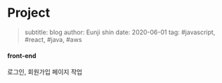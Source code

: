 # Project

> subtitle: blog
> author: Eunji shin
> date: 2020-06-01
> tag: #javascript, #react, #java, #aws

#### front-end

로그인, 회원가입 페이지 작업
